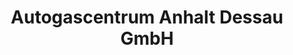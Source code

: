 ---
title: "Autogascentrum Anhalt Dessau GmbH"
url: /dessau-rosslau/autogascentrum-anhalt-dessau-gmbh/
shop: Autohaus
---
